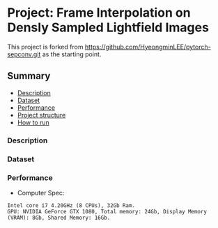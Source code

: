# Project: Frame Interpolation on Densly Sampled Lightfield Images
This project is forked from https://github.com/HyeongminLEE/pytorch-sepconv.git as the starting point.

## Summary
* [Description](#Description)
* [Dataset](#Dataset)
* [Performance](#Performance)
* [Project structure](#Project-structure)
* [How to run](#How-to-run)

### Description

### Dataset

### Performance
* Computer Spec:  
```
Intel core i7 4.20GHz (8 CPUs), 32Gb Ram.  
GPU: NVIDIA GeForce GTX 1080, Total memory: 24Gb, Display Memory (VRAM): 8Gb, Shared Memory: 16Gb.  
```
